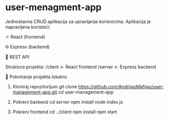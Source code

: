 # user-menagment-app
Jednostavna CRUD aplikacija za upravljanje korisnicima. Aplikacija je napravljena koristeći:

⚛️ React (frontend)

🌐 Express (backend)

📡 REST API

 Struktura projekta:
/client  <- React frontend
/server  <- Express backend

🚀 Pokretanje projekta lokalno
  1. Kloniraj repozitorijum
  git clone https://github.com/AndrijasMafijas/user-management-app.git
  cd user-management-app

2. Pokreni backend
  cd server
  npm install
  node index.js

3. Pokreni frontend
  cd ../client
  npm install
  npm start
